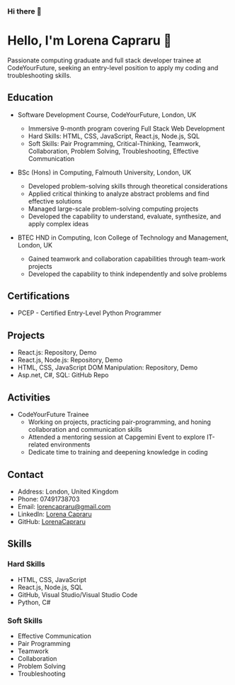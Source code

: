 ### Hi there 👋

<!--
**LorenaCapraru/LorenaCapraru** is a ✨ _special_ ✨ repository because its `README.md` (this file) appears on your GitHub profile.

Here are some ideas to get you started:

- 🔭 I’m currently working on ...
- 🌱 I’m currently learning ...
- 👯 I’m looking to collaborate on ...
- 🤔 I’m looking for help with ...
- 💬 Ask me about ...
- 📫 How to reach me: ...
- 😄 Pronouns: ...
- ⚡ Fun fact: ...
-->


# Hello, I'm Lorena Capraru 👋

Passionate computing graduate and full stack developer trainee at CodeYourFuture, seeking an entry-level position to apply my coding and troubleshooting skills.

## Education

- Software Development Course, CodeYourFuture, London, UK
  - Immersive 9-month program covering Full Stack Web Development
  - Hard Skills: HTML, CSS, JavaScript, React.js, Node.js, SQL
  - Soft Skills: Pair Programming, Critical-Thinking, Teamwork, Collaboration, Problem Solving, Troubleshooting, Effective Communication

- BSc (Hons) in Computing, Falmouth University, London, UK
  - Developed problem-solving skills through theoretical considerations
  - Applied critical thinking to analyze abstract problems and find effective solutions
  - Managed large-scale problem-solving computing projects
  - Developed the capability to understand, evaluate, synthesize, and apply complex ideas

- BTEC HND in Computing, Icon College of Technology and Management, London, UK
  - Gained teamwork and collaboration capabilities through team-work projects
  - Developed the capability to think independently and solve problems

## Certifications

- PCEP - Certified Entry-Level Python Programmer

## Projects

- React.js: Repository, Demo
- React.js, Node.js: Repository, Demo
- HTML, CSS, JavaScript DOM Manipulation: Repository, Demo
- Asp.net, C#, SQL: GitHub Repo

## Activities

- CodeYourFuture Trainee
  - Working on projects, practicing pair-programming, and honing collaboration and communication skills
  - Attended a mentoring session at Capgemini Event to explore IT-related environments
  - Dedicate time to training and deepening knowledge in coding

## Contact

- Address: London, United Kingdom
- Phone: 07491738703
- Email: lorencapraru@gmail.com
- LinkedIn: [Lorena Capraru](https://www.linkedin.com/in/lloren-capraru-070723244/)
- GitHub: [LorenaCapraru](https://github.com/LorenaCapraru)

## Skills

### Hard Skills

- HTML, CSS, JavaScript
- React.js, Node.js, SQL
- GitHub, Visual Studio/Visual Studio Code
- Python, C#

### Soft Skills

- Effective Communication
- Pair Programming
- Teamwork
- Collaboration
- Problem Solving
- Troubleshooting
